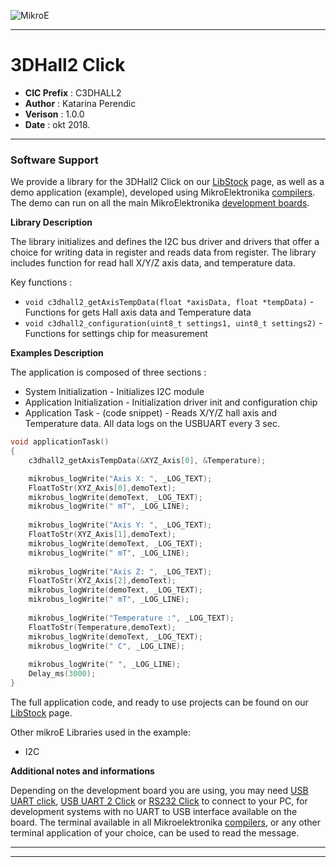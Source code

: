 ![MikroE](http://www.mikroe.com/img/designs/beta/logo_small.png)

---

# 3DHall2 Click

- **CIC Prefix**  : C3DHALL2
- **Author**      : Katarina Perendic
- **Verison**     : 1.0.0
- **Date**        : okt 2018.

---

### Software Support

We provide a library for the 3DHall2 Click on our [LibStock](https://libstock.mikroe.com/projects/view/2592/3d-hall-2-click) 
page, as well as a demo application (example), developed using MikroElektronika 
[compilers](http://shop.mikroe.com/compilers). The demo can run on all the main 
MikroElektronika [development boards](http://shop.mikroe.com/development-boards).

**Library Description**

The library initializes and defines the I2C bus driver and drivers that offer a choice for writing data in register and reads data from register.
The library includes function for read hall X/Y/Z axis data, and temperature data.


Key functions :

- ``` void c3dhall2_getAxisTempData(float *axisData, float *tempData) ``` - Functions for gets Hall axis data and Temperature data
- ``` void c3dhall2_configuration(uint8_t settings1, uint8_t settings2) ``` - Functions for settings chip for measurement

**Examples Description**

The application is composed of three sections :

- System Initialization - Initializes I2C module
- Application Initialization - Initialization driver init and configuration chip
- Application Task - (code snippet) - Reads X/Y/Z hall axis and Temperature data.
                                      All data logs on the USBUART every 3 sec.


```.c
void applicationTask()
{
    c3dhall2_getAxisTempData(&XYZ_Axis[0], &Temperature);

    mikrobus_logWrite("Axis X: ", _LOG_TEXT);
    FloatToStr(XYZ_Axis[0],demoText);
    mikrobus_logWrite(demoText, _LOG_TEXT);
    mikrobus_logWrite(" mT", _LOG_LINE);
   
    mikrobus_logWrite("Axis Y: ", _LOG_TEXT);
    FloatToStr(XYZ_Axis[1],demoText);
    mikrobus_logWrite(demoText, _LOG_TEXT);
    mikrobus_logWrite(" mT", _LOG_LINE);
   
    mikrobus_logWrite("Axis Z: ", _LOG_TEXT);
    FloatToStr(XYZ_Axis[2],demoText);
    mikrobus_logWrite(demoText, _LOG_TEXT);
    mikrobus_logWrite(" mT", _LOG_LINE);
   
    mikrobus_logWrite("Temperature :", _LOG_TEXT);
    FloatToStr(Temperature,demoText);
    mikrobus_logWrite(demoText, _LOG_TEXT);
    mikrobus_logWrite(" C", _LOG_LINE);
   
    mikrobus_logWrite(" ", _LOG_LINE);
    Delay_ms(3000);
}
```

The full application code, and ready to use projects can be found on our 
[LibStock](https://libstock.mikroe.com/projects/view/2592/3d-hall-2-click) page.

Other mikroE Libraries used in the example:

- I2C

**Additional notes and informations**

Depending on the development board you are using, you may need 
[USB UART click](http://shop.mikroe.com/usb-uart-click), 
[USB UART 2 Click](http://shop.mikroe.com/usb-uart-2-click) or 
[RS232 Click](http://shop.mikroe.com/rs232-click) to connect to your PC, for 
development systems with no UART to USB interface available on the board. The 
terminal available in all Mikroelektronika 
[compilers](http://shop.mikroe.com/compilers), or any other terminal application 
of your choice, can be used to read the message.

---
---
